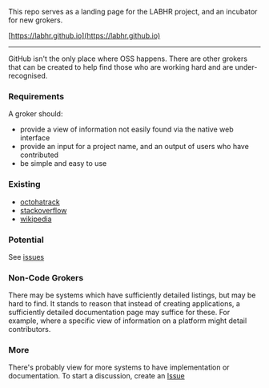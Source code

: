 This repo serves as a landing page for the LABHR project, and an incubator for new grokers. 

[https://labhr.github.io](https://labhr.github.io)

-----


GitHub isn't the only place where OSS happens. There are other grokers that can be created to help find those who are working hard and are under-recognised. 


### Requirements

A groker should: 
 * provide a view of information not easily found via the native web interface
 * provide an input for a project name, and an output of users who have contributed
 * be simple and easy to use


### Existing

 * [octohatrack](https://github.com/LABHR/octohatrack)
 * [stackoverflow](https://github.com/LABHR/stackoverflow)
 * [wikipedia](https://github.com/LABHR/wikipedia)
  
  
  
### Potential

See [issues](https://github.com/LABHR/labhr.github.io/issues)

### Non-Code Grokers

There may be systems which have sufficiently detailed listings, but may be hard to find. It stands to reason that instead of creating applications, a sufficiently detailed documentation page may suffice for these. For example, where a specific view of information on a platform might detail contributors. 

### More

There's probably view for more systems to have implementation or documentation. To start a discussion, create an [Issue](https://github.com/LABHR/labhr.github.io/issues/new)
 
